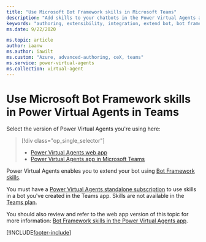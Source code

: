 ```yaml
---
title: "Use Microsoft Bot Framework skills in Microsoft Teams"
description: "Add skills to your chatbots in the Power Virtual Agents app in Microsoft Teams."
keywords: "authoring, extensibility, integration, extend bot, bot framework, skills, custom capabilities, PVA, Teams"
ms.date: 9/22/2020

ms.topic: article
author: iaanw
ms.author: iawilt
ms.custom: "Azure, advanced-authoring, ceX, teams"
ms.service: power-virtual-agents
ms.collection: virtual-agent
---
```


# Use Microsoft Bot Framework skills in Power Virtual Agents in Teams

Select the version of Power Virtual Agents you're using here:

> [!div class="op_single_selector"]
>
> - [Power Virtual Agents web app](../advanced-use-skills.md)
> - [Power Virtual Agents app in Microsoft Teams](advanced-use-skills-teams.md)

Power Virtual Agents enables you to extend your bot using [Bot Framework skills](/azure/bot-service/skills-conceptual?view=azure-bot-service-4.0&preserve-view=true).

You must have a [Power Virtual Agents standalone subscription](../requirements-licensing-subscriptions.md#standalone-power-virtual-agents-subscription) to use skills in a bot you've created in the Teams app. Skills are not available in the [Teams plan](../requirements-licensing-subscriptions.md#power-virtual-agents-for-microsoft-teams-plan).

You should also review and refer to the web app version of this topic for more information: [Bot Framework skills in the Power Virtual Agents app](../advanced-use-skills.md).

[!INCLUDE[footer-include](../includes/footer-banner.md)]
